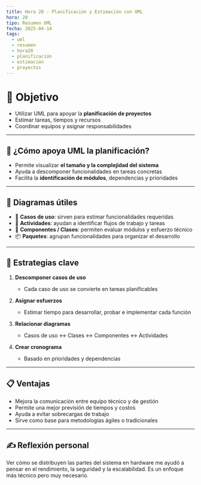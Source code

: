 ```yaml
---
title: Hora 20 - Planificación y Estimación con UML
hora: 20
tipo: Resumen UML
fecha: 2025-04-14
tags:
  - uml
  - resumen
  - hora20
  - planificación
  - estimación
  - proyectos
---
```

# 🎯 Objetivo
- Utilizar UML para apoyar la **planificación de proyectos**
- Estimar tareas, tiempos y recursos
- Coordinar equipos y asignar responsabilidades

---

## 🧮 ¿Cómo apoya UML la planificación?

- Permite visualizar **el tamaño y la complejidad del sistema**
- Ayuda a descomponer funcionalidades en tareas concretas
- Facilita la **identificación de módulos**, dependencias y prioridades

---

## 📐 Diagramas útiles

- 📄 **Casos de uso**: sirven para estimar funcionalidades requeridas
- 🔁 **Actividades**: ayudan a identificar flujos de trabajo y tareas
- 🧱 **Componentes / Clases**: permiten evaluar módulos y esfuerzo técnico
- 📦 **Paquetes**: agrupan funcionalidades para organizar el desarrollo

---

## 🧠 Estrategias clave

1. **Descomponer casos de uso**
   - Cada caso de uso se convierte en tareas planificables

2. **Asignar esfuerzos**
   - Estimar tiempo para desarrollar, probar e implementar cada función

3. **Relacionar diagramas**
   - Casos de uso ↔ Clases ↔ Componentes ↔ Actividades

4. **Crear cronograma**
   - Basado en prioridades y dependencias

---

## 📋 Ventajas

- Mejora la comunicación entre equipo técnico y de gestión
- Permite una mejor previsión de tiempos y costos
- Ayuda a evitar sobrecargas de trabajo
- Sirve como base para metodologías ágiles o tradicionales

---
## ✍️ Reflexión personal
Ver cómo se distribuyen las partes del sistema en hardware me ayudó a pensar en el rendimiento, la seguridad y la escalabilidad. Es un enfoque más técnico pero muy necesario.